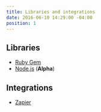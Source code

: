 ```yaml
---
title: Libraries and integrations
date: 2016-06-10 14:29:00 -04:00
position: 1
---
```


## Libraries

- [Ruby Gem](https://github.com/siteleaf/siteleaf-gem)
- [Node.js](https://www.npmjs.com/package/siteleaf) (**Alpha**)

## Integrations

- [Zapier](https://zapier.com/zapbook/siteleaf/)